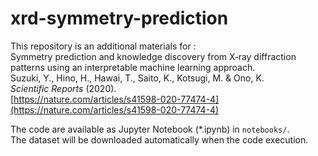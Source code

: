 # xrd-symmetry-prediction
This repository is an additional materials for :  
Symmetry prediction and knowledge discovery from X‐ray diffraction patterns using an interpretable machine learning approach.  
Suzuki, Y., Hino, H., Hawai, T., Saito, K., Kotsugi, M. & Ono, K.  
<i>Scientific Reports</i> (2020).  
[https://nature.com/articles/s41598-020-77474-4](https://nature.com/articles/s41598-020-77474-4)

The code are available as Jupyter Notebook (*.ipynb) in `notebooks/`.  
The dataset will be downloaded automatically when the code execution.